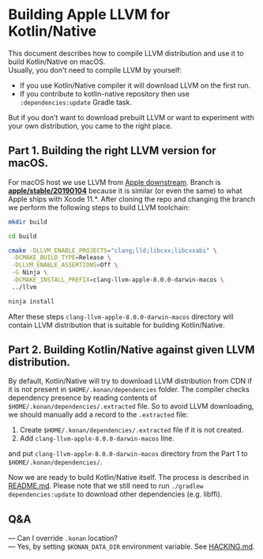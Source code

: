 # Building Apple LLVM for Kotlin/Native

This document describes how to compile LLVM distribution and use it to build Kotlin/Native on macOS.  
Usually, you don't need to compile LLVM by yourself:
* If you use Kotlin/Native compiler it will download LLVM on the first run. 
* If you contribute to kotlin-native repository then use `:dependencies:update` Gradle task.

But if you don't want to download prebuilt LLVM or want to experiment with your own distribution, 
you came to the right place.

## Part 1. Building the right LLVM version for macOS.

For macOS host we use LLVM from [Apple downstream](https://github.com/apple/llvm-project). 
Branch is [**apple/stable/20190104**](https://github.com/apple/llvm-project/tree/apple/stable/20190104) 
because it is similar (or even the same) to what Apple ships with Xcode 11.*. 
After cloning the repo and changing the branch we perform the following steps to build LLVM toolchain:

```bash
mkdir build

cd build

cmake -DLLVM_ENABLE_PROJECTS="clang;lld;libcxx;libcxxabi" \
 -DCMAKE_BUILD_TYPE=Release \
 -DLLVM_ENABLE_ASSERTIONS=Off \
 -G Ninja \
 -DCMAKE_INSTALL_PREFIX=clang-llvm-apple-8.0.0-darwin-macos \
 ../llvm

ninja install
```

After these steps `clang-llvm-apple-8.0.0-darwin-macos` directory will contain LLVM distribution that is suitable for building Kotlin/Native.

## Part 2. Building Kotlin/Native against given LLVM distribution.

By default, Kotlin/Native will try to download LLVM distribution from CDN if it is not present in `$HOME/.konan/dependencies` folder.
The compiler checks dependency presence by reading contents of `$HOME/.konan/dependencies/.extracted` file. 
So to avoid LLVM downloading, we should manually add a record to the `.extracted` file:
1. Create `$HOME/.konan/dependencies/.extracted` file if it is not created.
2. Add `clang-llvm-apple-8.0.0-darwin-macos` line.

and put `clang-llvm-apple-8.0.0-darwin-macos` directory from the Part 1 to `$HOME/.konan/dependencies/`.

Now we are ready to build Kotlin/Native itself. The process is described in [README.md](README.md).
Please note that we still need to run `./gradlew dependencies:update` to download other dependencies (e.g. libffi).

## Q&A

— Can I override `.konan` location?  
— Yes, by setting `$KONAN_DATA_DIR` environment variable. See [HACKING.md](HACKING.md#compiler-environment-variables).
